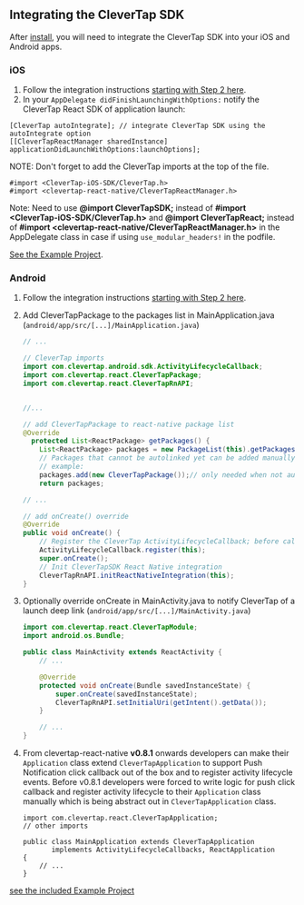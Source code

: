 ## Integrating the CleverTap SDK

After [install](./install.md), you will need to integrate the CleverTap SDK into your iOS and Android apps.

### iOS
1. Follow the integration instructions [starting with Step 2 here](https://support.clevertap.com/docs/ios/getting-started.html).
2. In your `AppDelegate didFinishLaunchingWithOptions:` notify the CleverTap React SDK of application launch:
```objc
[CleverTap autoIntegrate]; // integrate CleverTap SDK using the autoIntegrate option
[[CleverTapReactManager sharedInstance] applicationDidLaunchWithOptions:launchOptions];
```
NOTE:  Don't forget to add the CleverTap imports at the top of the file.
```objc
#import <CleverTap-iOS-SDK/CleverTap.h>
#import <clevertap-react-native/CleverTapReactManager.h>
```

Note: Need to use **@import CleverTapSDK;** instead of **#import <CleverTap-iOS-SDK/CleverTap.h>** and **@import CleverTapReact;** instead of **#import <clevertap-react-native/CleverTapReactManager.h>** in the AppDelegate class in case if using ```use_modular_headers!``` in the podfile.

[See the Example Project](/Example/ios/Example/AppDelegate.m).

### Android
1. Follow the integration instructions [starting with Step 2 here](https://support.clevertap.com/docs/android/getting-started.html).

2. Add CleverTapPackage to the packages list in MainApplication.java (`android/app/src/[...]/MainApplication.java`)
    ```java
    // ...

    // CleverTap imports
    import com.clevertap.android.sdk.ActivityLifecycleCallback;
    import com.clevertap.react.CleverTapPackage;
    import com.clevertap.react.CleverTapRnAPI;


    //...

    // add CleverTapPackage to react-native package list
    @Override
      protected List<ReactPackage> getPackages() {
        List<ReactPackage> packages = new PackageList(this).getPackages();
        // Packages that cannot be autolinked yet can be added manually here, for
        // example:
        packages.add(new CleverTapPackage());// only needed when not auto-linking
        return packages;

    // ...

    // add onCreate() override
    @Override
    public void onCreate() {
	    // Register the CleverTap ActivityLifecycleCallback; before calling super
        ActivityLifecycleCallback.register(this);	
        super.onCreate();
        // Init CleverTapSDK React Native integration
        CleverTapRnAPI.initReactNativeIntegration(this);
    }
    ```

3. Optionally override onCreate in MainActivity.java to notify CleverTap of a launch deep link  (`android/app/src/[...]/MainActivity.java`)
    ```java
    import com.clevertap.react.CleverTapModule;
    import android.os.Bundle;
    
    public class MainActivity extends ReactActivity {
        // ...

        @Override
        protected void onCreate(Bundle savedInstanceState) {
            super.onCreate(savedInstanceState);
            CleverTapRnAPI.setInitialUri(getIntent().getData());
    	}

        // ...
    }
    ```
4. From clevertap-react-native **v0.8.1** onwards developers can make their `Application` class extend `CleverTapApplication` to support Push Notification click callback out of the box and to register activity lifecycle events. Before v0.8.1 developers were forced to write logic for push click callback and register activity lifecycle to their `Application` class manually which is being abstract out in `CleverTapApplication` class.
 
    ```
   import com.clevertap.react.CleverTapApplication;
   // other imports
   
   public class MainApplication extends CleverTapApplication
           implements ActivityLifecycleCallbacks, ReactApplication
   {
        // ...
   }
    ```
[see the included Example Project](/Example/App.js) 

